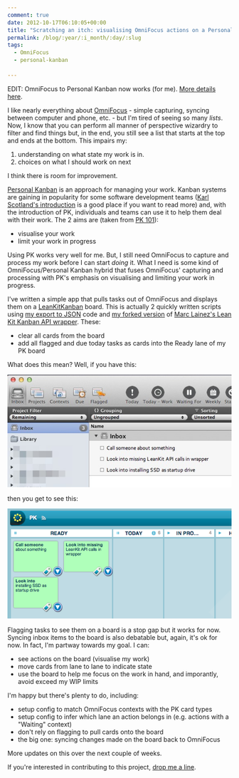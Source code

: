 ```yaml
---
comment: true
date: 2012-10-17T06:10:05+00:00
title: "Scratching an itch: visualising OmniFocus actions on a Personal Kanban board"
permalink: /blog/:year/:i_month/:day/:slug
tags:
  - OmniFocus
  - personal-kanban

---
```

<p>EDIT: OmniFocus to Personal Kanban now works (for me). <a href="https://rhyd-lewis.squarespace.com/blog/2014/7/14/omnifocus-itch-scratched">More details here</a>.</p><p>I like nearly everything about <a href="http://www.omnigroup.com/applications/omnifocus/">OmniFocus</a> - simple capturing, syncing between computer and phone, etc. - but I'm tired of seeing so many <em>lists</em>. Now, I know that you can perform all manner of perspective wizardry to filter and find things but, in the end, you still see a list that starts at the top and ends at the bottom. This impairs my:</p>

<ol>
<li>understanding on what state my work is in. </li>
<li>choices on what I should work on next</li>
</ol>

<p>I think there is room for improvement.</p>

<p><a href="http://www.personalkanban.com/">Personal Kanban</a> is an approach for managing your work. Kanban systems are gaining in popularity for some software development teams (<a href="http://availagility.co.uk/2008/10/28/kanban-flow-and-cadence/">Karl Scotland's introduction</a> is a good place if you want to read more) and, with the introduction of PK, individuals and teams can use it to help them deal with their work. The 2 aims are (taken from <a href="http://www.personalkanban.com/pk/personal-kanban-101/">PK 101</a>):</p>

<ul>
<li>visualise your work</li>
<li>limit your work in progress</li>
</ul>

<p>Using PK works very well for me. But, I still need OmniFocus to capture and process my work before I can start <em>doing</em> it. What I need is some kind of OmniFocus/Personal Kanban hybrid that fuses OmniFocus' capturing and processing with PK's emphasis on visualising and limiting your work in progress.</p>

<p>I've written a simple app that pulls tasks out of OmniFocus and displays them on a <a href="https://leankitkanban.com/">LeanKitKanban</a> board. This is actually 2 quickly written scripts using <a href="http://rhydlewis.net/2012/10/5/exporting-omnifocus-data-using-omnivisualiser">my export to JSON</a> code and <a href="https://github.com/rhyd/leankitkanban">my forked version</a> of <a href="https://github.com/mlainez/leankitkanban">Marc Lainez's Lean Kit Kanban API wrapper</a>. These:</p>

<ul>
<li>clear all cards from the board</li>
<li>add all flagged and due today tasks as cards into the Ready lane of my PK board</li>
</ul>

<p>What does this mean? Well, if you have this:</p>
  
![](/assets/inbox.png)  

<p>then you get to see this:</p>
  
![](/assets/pk.png)
  

<p>Flagging tasks to see them on a board is a stop gap but it works for now. Syncing inbox items to the board is also debatable but, again, it's ok for now. In fact, I'm partway towards my goal. I can:</p>

<ul>
<li>see actions on the board (visualise my work)</li>
<li>move cards from lane to lane to indicate state</li>
<li>use the board to help me focus on the work in hand, and imporantly, avoid exceed my WIP limits</li>
</ul>

<p>I'm happy but there's plenty to do, including:</p>

<ul>
<li>setup config to match OmniFocus contexts with the PK card types</li>
<li>setup config to infer which lane an action belongs in (e.g. actions with a "Waiting" context) </li>
<li>don't rely on flagging to pull cards onto the board</li>
<li>the big one: syncing changes made on the board back to OmniFocus</li>
</ul>

<p>More updates on this over the next couple of weeks.</p>

<p>If you're interested in contributing to this project, <a href="http://rhydlewis.net/contact/">drop me a line</a>.</p>
